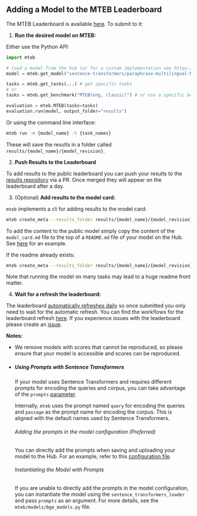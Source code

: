 ## Adding a Model to the MTEB Leaderboard

The MTEB Leaderboard is available [here](https://huggingface.co/spaces/mteb/leaderboard). To submit to it:

1. **Run the desired model on MTEB:**

Either use the Python API:

```python
import mteb

# load a model from the hub (or for a custom implementation see https://github.com/embeddings-benchmark/mteb/blob/main/docs/reproducible_workflow.md)
model = mteb.get_model("sentence-transformers/paraphrase-multilingual-MiniLM-L12-v2")

tasks = mteb.get_tasks(...) # get specific tasks
# or 
tasks = mteb.get_benchmark("MTEB(eng, classic)") # or use a specific benchmark

evaluation = mteb.MTEB(tasks=tasks)
evaluation.run(model, output_folder="results")
```

Or using the command line interface:

```bash
mteb run -m {model_name} -t {task_names}
```

These will save the results in a folder called `results/{model_name}/{model_revision}`.

2. **Push Results to the Leaderboard**

To add results to the public leaderboard you can push your results to the [results repository](https://github.com/embeddings-benchmark/results) via a PR. Once merged they will appear on the leaderboard after a day.


3. (Optional) **Add results to the model card:**

`mteb` implements a cli for adding results to the model card:

```bash
mteb create_meta --results_folder results/{model_name}/{model_revision} --output_path model_card.md
```

To add the content to the public model simply copy the content of the `model_card.md` file to the top of a `README.md` file of your model on the Hub. See [here](https://huggingface.co/Muennighoff/SGPT-5.8B-weightedmean-msmarco-specb-bitfit/blob/main/README.md) for an example.

If the readme already exists:

```bash
mteb create_meta --results_folder results/{model_name}/{model_revision} --output_path model_card.md --from_existing your_existing_readme.md 
```

Note that running the model on many tasks may lead to a huge readme front matter.

4. **Wait for a refresh the leaderboard:**

The leaderboard [automatically refreshes daily](https://github.com/embeddings-benchmark/leaderboard/commits/main/) so once submitted you only need to wait for the automatic refresh. You can find the workflows for the leaderboard refresh [here](https://github.com/embeddings-benchmark/leaderboard/tree/main/.github/workflows). If you experience issues with the leaderboard please create an [issue](https://github.com/embeddings-benchmark/mteb/issues).

**Notes:**
- We remove models with scores that cannot be reproduced, so please ensure that your model is accessible and scores can be reproduced.

- ##### Using Prompts with Sentence Transformers

    If your model uses Sentence Transformers and requires different prompts for encoding the queries and corpus, you can take advantage of the `prompts` [parameter](https://sbert.net/docs/package_reference/sentence_transformer/SentenceTransformer.html#sentence_transformers.SentenceTransformer). 
    
    Internally, `mteb` uses the prompt named `query` for encoding the queries and `passage` as the prompt name for encoding the corpus. This is aligned with the default names used by Sentence Transformers.

    ###### Adding the prompts in the model configuration (Preferred)

    You can directly add the prompts when saving and uploading your model to the Hub. For an example, refer to this [configuration file](https://huggingface.co/Snowflake/snowflake-arctic-embed-m-v1.5/blob/3b5a16eaf17e47bd997da998988dce5877a57092/config_sentence_transformers.json).

    ###### Instantiating the Model with Prompts

    If you are unable to directly add the prompts in the model configuration, you can instantiate the model using the `sentence_transformers_loader` and pass `prompts` as an argument. For more details, see the `mteb/models/bge_models.py` file.
